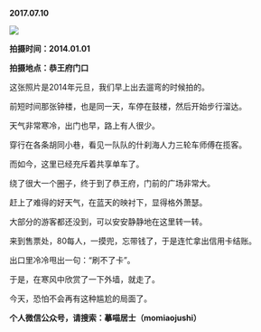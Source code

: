 
          
**2017.07.10**

![](//upload-images.jianshu.io/upload_images/51001-cfd325e15632d3cc.jpg)


**拍摄时间：2014.01.01**

**拍摄地点：恭王府门口**

这张照片是2014年元旦，我们早上出去遛弯的时候拍的。

前短时间那张钟楼，也是同一天，车停在鼓楼，然后开始步行溜达。

天气非常寒冷，出门也早，路上有人很少。

穿行在各条胡同小巷，看见一队队的什刹海人力三轮车师傅在揽客。

而如今，这里已经充斥着共享单车了。

绕了很大一个圈子，终于到了恭王府，门前的广场非常大。

赶上了难得的好天气，在蓝天的映衬下，显得格外萧瑟。

大部分的游客都还没到，可以安安静静地在这里转一转。

来到售票处，80每人，一摸兜，忘带钱了，于是连忙拿出信用卡结账。

出口里冷冷甩出一句：“刷不了卡”。

于是，在寒风中欣赏了一下外墙，就走了。

今天，恐怕不会再有这种尴尬的局面了。


**个人微信公众号，请搜索：摹喵居士（momiaojushi）**

        